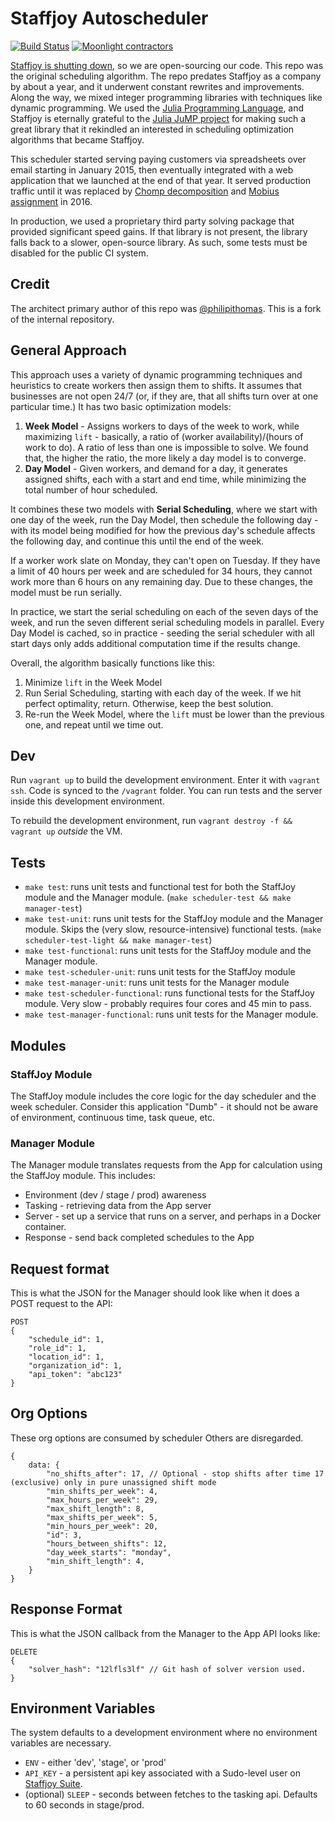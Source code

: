 # Staffjoy Autoscheduler

[![Build Status](https://travis-ci.org/Staffjoy/autoscheduler.svg?branch=master)](https://travis-ci.org/Staffjoy/autoscheduler) [![Moonlight contractors](https://www.moonlightwork.com/shields/julia.svg)](https://www.moonlightwork.com/for/julia?referredByUserID=1&referralProgram=maintainer&referrerName=Staffjoy)

[Staffjoy is shutting down](https://blog.staffjoy.com/staffjoy-is-shutting-down-39f7b5d66ef6#.ldsdqb1kp), so we are open-sourcing our code. This repo was the original scheduling algorithm. The repo predates Staffjoy as a company by about a year, and it underwent constant rewrites and improvements. Along the way, we mixed integer programming libraries with techniques like dynamic programming. We used the [Julia Programming Language](http://julialang.org/), and Staffjoy is eternally grateful to the [Julia JuMP project](https://github.com/JuliaOpt/JuMP.jl) for making such a great library that it rekindled an interested in scheduling optimization algorithms that became Staffjoy.

This scheduler started serving paying customers via spreadsheets over email starting in January 2015, then eventually integrated with a web application that we launched at the end of that year. It served production traffic until it was replaced by [Chomp decomposition](https://github.com/chomp-decomposition) and [Mobius assignment](https://blog.staffjoy.com/introducing-mobius-giving-employees-the-shifts-they-want-5eadfdf6de71) in 2016.

In production, we used a proprietary third party solving package that provided significant speed gains. If that library is not present, the library falls back to a slower, open-source library. As such, some tests must be disabled for the public CI system.

## Credit

The architect primary author of this repo was [@philipithomas](https://github.com/philipithomas). This is a fork of the internal repository. 

## General Approach

This approach uses a variety of dynamic programming techniques and heuristics to create workers then assign them to shifts. It assumes that businesses are not open 24/7 (or, if they are, that all shifts turn over at one particular time.) It has two basic optimization models:

1. **Week Model** - Assigns workers to days of the week to work, while maximizing `lift` - basically, a ratio of (worker availability)/(hours of work to do). A ratio of less than one is impossible to solve. We found that, the higher the ratio, the more likely a day model is to converge.
2. **Day Model** - Given workers, and demand for a day, it generates assigned shifts, each with a start and end time, while minimizing the total number of hour scheduled.

It combines these two models with **Serial Scheduling**, where we start with one day of the week, run the Day Model, then schedule the following day - with its model being modified for how the previous day's schedule affects the following day, and continue this until the end of the week.

If a worker work slate on Monday, they can't open on Tuesday. If they have a limit of 40 hours per week and are scheduled for 34 hours, they cannot work more than 6 hours on any remaining day. Due to these changes, the model must be run serially. 

In practice, we start the serial scheduling on each of the seven days of the week, and run the seven different serial scheduling models in parallel. Every Day Model is cached, so in practice - seeding the serial scheduler with all start days only adds additional computation time if the results change.

Overall, the algorithm basically functions like this:

1. Minimize `lift` in the Week Model
2. Run Serial Scheduling, starting with each day of the week. If we hit perfect optimality, return. Otherwise, keep the best solution.
3. Re-run the Week Model, where the `lift` must be lower than the previous one, and repeat until we time out.

## Dev

Run `vagrant up` to build the development environment. Enter it with `vagrant ssh`. Code is synced to the `/vagrant` folder. You can run tests and the server inside this development environment. 

To rebuild the development environment, run `vagrant destroy -f && vagrant up` *outside* the VM.

## Tests

* `make test`: runs unit tests and functional test for both the StaffJoy module and the Manager module. (`make scheduler-test && make manager-test`)
* `make test-unit`: runs unit tests for the StaffJoy module and the Manager module. Skips the (very slow, resource-intensive) functional tests. (`make scheduler-test-light && make manager-test`)
* `make test-functional`: runs unit tests for the StaffJoy module and the Manager module.
* `make test-scheduler-unit`: runs unit tests for the StaffJoy module
* `make test-manager-unit`: runs unit tests for the Manager module
* `make test-scheduler-functional`: runs functional tests for the StaffJoy module. Very slow - probably requires four cores and 45 min to pass. 
* `make test-manager-functional`: runs unit tests for the Manager module.

##  Modules

### StaffJoy Module

The StaffJoy module includes the core logic for the day scheduler and the week scheduler. Consider this application "Dumb" - it should not be aware of environment, continuous time, task queue, etc.

### Manager Module

The Manager module translates requests from the App for calculation using the StaffJoy module. This includes:

* Environment (dev / stage / prod) awareness
* Tasking - retrieving data from the App server
* Server - set up a service that runs on a server, and perhaps in a Docker container.
* Response - send back completed schedules to the App

## Request format

This is what the JSON for the Manager should look like when it does a POST request to the API:

```
POST
{
    "schedule_id": 1,
    "role_id": 1,
    "location_id": 1,
    "organization_id": 1,
    "api_token": "abc123"
}
```

## Org Options

These org options are consumed by scheduler Others are disregarded.

```
{
    data: {
        "no_shifts_after": 17, // Optional - stop shifts after time 17 (exclusive) only in pure unassigned shift mode
        "min_shifts_per_week": 4,
        "max_hours_per_week": 29,
        "max_shift_length": 8,
        "max_shifts_per_week": 5,
        "min_hours_per_week": 20,
        "id": 3,
        "hours_between_shifts": 12,
        "day_week_starts": "monday",
        "min_shift_length": 4,
    }
}
```

## Response Format
This is what the JSON callback from the Manager to the App API looks like:

```
DELETE
{
    "solver_hash": "12lfls3lf" // Git hash of solver version used.
}
```

## Environment Variables

The system defaults to a development environment where no environment variables are necessary. 

* `ENV` - either 'dev', 'stage', or 'prod'
* `API_KEY` - a persistent api key associated with a Sudo-level user on [Staffjoy Suite](https://github.com/staffjoy/suite).
* (optional) `SLEEP` - seconds between fetches to the tasking api. Defaults to 60 seconds in stage/prod.

